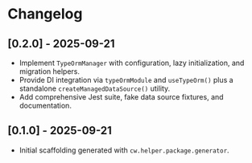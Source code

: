 # Changelog

## [0.2.0] - 2025-09-21
- Implement `TypeOrmManager` with configuration, lazy initialization, and
  migration helpers.
- Provide DI integration via `typeOrmModule` and `useTypeOrm()` plus a
  standalone `createManagedDataSource()` utility.
- Add comprehensive Jest suite, fake data source fixtures, and documentation.

## [0.1.0] - 2025-09-21
- Initial scaffolding generated with `cw.helper.package.generator`.
